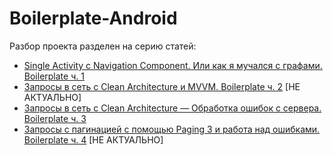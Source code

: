 # Boilerplate-Android

Разбор проекта разделен на серию статей:

- [Single Activity с Navigation Component. Или как я мучался с графами. Boilerplate ч. 1](https://habr.com/ru/post/654599/)
- [Запросы в сеть с Clean Architecture и MVVM. Boilerplate ч. 2](https://habr.com/ru/post/667026/) [НЕ АКТУАЛЬНО]
- [Запросы в сеть с Clean Architecture — Обработка ошибок с сервера. Boilerplate ч. 3](https://habr.com/ru/post/673180/)
- [Запросы с пагинацией с помощью Paging 3 и работа над ошибками. Boilerplate ч. 4](https://habr.com/ru/post/682120/) [НЕ АКТУАЛЬНО]
